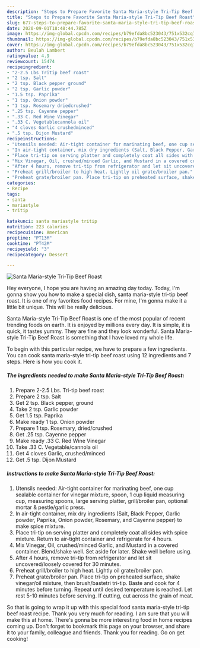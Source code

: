 ```yaml
---
description: "Steps to Prepare Favorite Santa Maria-style Tri-Tip Beef Roast"
title: "Steps to Prepare Favorite Santa Maria-style Tri-Tip Beef Roast"
slug: 677-steps-to-prepare-favorite-santa-maria-style-tri-tip-beef-roast
date: 2020-09-01T18:48:44.785Z
image: https://img-global.cpcdn.com/recipes/b79efda8bc523043/751x532cq70/santa-maria-style-tri-tip-beef-roast-recipe-main-photo.jpg
thumbnail: https://img-global.cpcdn.com/recipes/b79efda8bc523043/751x532cq70/santa-maria-style-tri-tip-beef-roast-recipe-main-photo.jpg
cover: https://img-global.cpcdn.com/recipes/b79efda8bc523043/751x532cq70/santa-maria-style-tri-tip-beef-roast-recipe-main-photo.jpg
author: Beulah Lambert
ratingvalue: 4.9
reviewcount: 15474
recipeingredient:
- "2-2.5 Lbs Tritip beef roast"
- "2 tsp. Salt"
- "2 tsp. Black pepper ground"
- "2 tsp. Garlic powder"
- "1.5 tsp. Paprika"
- "1 tsp. Onion powder"
- "1 tsp. Rosemary driedcrushed"
- ".25 tsp. Cayenne pepper"
- ".33 C. Red Wine Vinegar"
- ".33 C. Vegetablecannola oil"
- "4 cloves Garlic crushedminced"
- ".5 tsp. Dijon Mustard"
recipeinstructions:
- "Utensils needed: Air-tight container for marinating beef, one cup sealable container for vinegar mixture, spoon, 1 cup liquid measuring cup, measuring spoons, large serving platter, grill/broiler pan, optional mortar &amp; pestle/garlic press."
- "In air-tight container, mix dry ingredients (Salt, Black Pepper, Garlic powder, Paprika, Onion powder, Rosemary, and Cayenne pepper) to make spice mixture."
- "Place tri-tip on serving platter and completely coat all sides with spice mixture. Return to air-tight container and refrigerate for 4 hours."
- "Mix Vinegar, Oil, crushed/minced Garlic, and Mustard in a covered container. Blend/shake well. Set aside for later. Shake well before using."
- "After 4 hours, remove tri-tip from refrigerator and let sit uncovered/loosely covered for 30 minutes."
- "Preheat grill/broiler to high heat. Lightly oil grate/broiler pan."
- "Preheat grate/broiler pan. Place tri-tip on preheated surface, shake vinegar/oil mixture, then brush/bastetri tri-tip. Baste and cook for 4 minutes before turning. Repeat until desired temperature is reached. Let rest 5-10 minutes before serving. If cutting, cut across the grain of meat."
categories:
- Recipe
tags:
- santa
- mariastyle
- tritip

katakunci: santa mariastyle tritip 
nutrition: 223 calories
recipecuisine: American
preptime: "PT13M"
cooktime: "PT42M"
recipeyield: "3"
recipecategory: Dessert

---
```



![Santa Maria-style Tri-Tip Beef Roast](https://img-global.cpcdn.com/recipes/b79efda8bc523043/751x532cq70/santa-maria-style-tri-tip-beef-roast-recipe-main-photo.jpg)

Hey everyone, I hope you are having an amazing day today. Today, I'm gonna show you how to make a special dish, santa maria-style tri-tip beef roast. It is one of my favorites food recipes. For mine, I'm gonna make it a little bit unique. This will be really delicious.



Santa Maria-style Tri-Tip Beef Roast is one of the most popular of recent trending foods on earth. It is enjoyed by millions every day. It is simple, it is quick, it tastes yummy. They are fine and they look wonderful. Santa Maria-style Tri-Tip Beef Roast is something that I have loved my whole life.


To begin with this particular recipe, we have to prepare a few ingredients. You can cook santa maria-style tri-tip beef roast using 12 ingredients and 7 steps. Here is how you cook it.

<!--inarticleads1-->

##### The ingredients needed to make Santa Maria-style Tri-Tip Beef Roast:

1. Prepare 2-2.5 Lbs. Tri-tip beef roast
1. Prepare 2 tsp. Salt
1. Get 2 tsp. Black pepper, ground
1. Take 2 tsp. Garlic powder
1. Get 1.5 tsp. Paprika
1. Make ready 1 tsp. Onion powder
1. Prepare 1 tsp. Rosemary, dried/crushed
1. Get .25 tsp. Cayenne pepper
1. Make ready .33 C. Red Wine Vinegar
1. Take .33 C. Vegetable/cannola oil
1. Get 4 cloves Garlic, crushed/minced
1. Get .5 tsp. Dijon Mustard




<!--inarticleads2-->

##### Instructions to make Santa Maria-style Tri-Tip Beef Roast:

1. Utensils needed: Air-tight container for marinating beef, one cup sealable container for vinegar mixture, spoon, 1 cup liquid measuring cup, measuring spoons, large serving platter, grill/broiler pan, optional mortar &amp; pestle/garlic press.
1. In air-tight container, mix dry ingredients (Salt, Black Pepper, Garlic powder, Paprika, Onion powder, Rosemary, and Cayenne pepper) to make spice mixture.
1. Place tri-tip on serving platter and completely coat all sides with spice mixture. Return to air-tight container and refrigerate for 4 hours.
1. Mix Vinegar, Oil, crushed/minced Garlic, and Mustard in a covered container. Blend/shake well. Set aside for later. Shake well before using.
1. After 4 hours, remove tri-tip from refrigerator and let sit uncovered/loosely covered for 30 minutes.
1. Preheat grill/broiler to high heat. Lightly oil grate/broiler pan.
1. Preheat grate/broiler pan. Place tri-tip on preheated surface, shake vinegar/oil mixture, then brush/bastetri tri-tip. Baste and cook for 4 minutes before turning. Repeat until desired temperature is reached. Let rest 5-10 minutes before serving. If cutting, cut across the grain of meat.




So that is going to wrap it up with this special food santa maria-style tri-tip beef roast recipe. Thank you very much for reading. I am sure that you will make this at home. There's gonna be more interesting food in home recipes coming up. Don't forget to bookmark this page on your browser, and share it to your family, colleague and friends. Thank you for reading. Go on get cooking!
